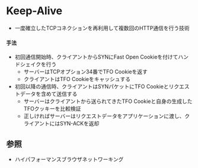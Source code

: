 # Keep-Alive
- 一度確立したTCPコネクションを再利用して複数回のHTTP通信を行う技術

#### 手法
- 初回通信開始時、クライアントからSYNにFast Open Cookieを付けてハンドシェイクを行う
  - サーバーはTCPオプション34番でTFO Cookieを返す
  - クライアントはTFO Cookieをキャッシュする
- 初回以降の通信時、クライアントはSYNパケットにTFO Cookieとリクエストデータを含めて送信する
  - サーバーはクライアントから送られてきたTFO Cookieと自身の生成したTFOクッキーを比較検証
  - 正しければサーバーはリクエストデータをアプリケーションに渡し、クライアントにはSYN-ACKを返却

## 参照
- ハイパフォーマンスブラウザネットワーキング

